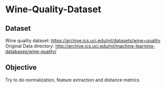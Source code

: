 # Wine-Quality-Dataset

## Dataset
Wine quality dataset: https://archive.ics.uci.edu/ml/datasets/wine+quality 
Original Data directory: http://archive.ics.uci.edu/ml/machine-learning-databases/wine-quality/

## Objective
Try to do normalization, feature extraction and distance metrics
